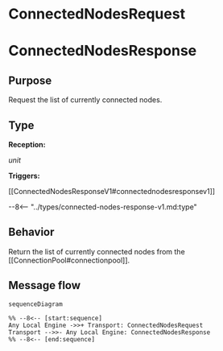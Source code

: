 # ConnectedNodesRequest

# ConnectedNodesResponse

## Purpose


<!-- --8<-- [start:purpose] -->
Request the list of currently connected nodes.
<!-- --8<-- [end:purpose] -->

## Type


<!-- --8<-- [start:type] -->
**Reception:**

*unit*

**Triggers:**

[[ConnectedNodesResponseV1#connectednodesresponsev1]]

--8<-- "../types/connected-nodes-response-v1.md:type"
<!-- --8<-- [end:type] -->

## Behavior


<!-- --8<-- [start:behavior] -->
Return the list of currently connected nodes from the [[ConnectionPool#connectionpool]].
<!-- --8<-- [end:behavior] -->

## Message flow


<!-- --8<-- [start:messages] -->
```mermaid
sequenceDiagram

%% --8<-- [start:sequence]
Any Local Engine ->>+ Transport: ConnectedNodesRequest
Transport -->>- Any Local Engine: ConnectedNodesResponse
%% --8<-- [end:sequence]
```
<!-- --8<-- [end:messages] -->

</div>
